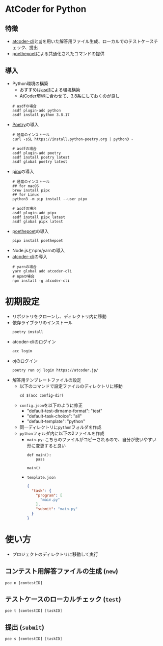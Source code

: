 # AtCoder for Python

## 特徴

- [atcoder-cli](https://github.com/Tatamo/atcoder-cli)と[oj](https://github.com/online-judge-tools/oj)を用いた解答用ファイル生成、ローカルでのテストケースチェック、提出
- [poethepoet](https://github.com/nat-n/poethepoet)による共通化されたコマンドの提供

## 導入

- Python環境の構築
  - おすすめは[asdf](https://asdf-vm.com/)による環境構築
  - AtCoder環境に合わせて、3.8系にしておくのが良し
  ```
  # asdfの場合
  asdf plugin-add python
  asdf install python 3.8.17
  ```
- [Poetry](https://github.com/python-poetry/poetry)の導入
  ```
  # 通常のインストール
  curl -sSL https://install.python-poetry.org | python3 -

  # asdfの場合
  asdf plugin-add poetry
  asdf install poetry latest
  asdf global poetry latest
  ```
- [pipx](https://github.com/pypa/pipx)の導入
  ```
  # 通常のインストール
  ## for macOS
  brew install pipx
  ## for Linux
  python3 -m pip install --user pipx

  # asdfの場合
  asdf plugin-add pipx
  asdf install pipx latest
  asdf global pipx latest
  ```
- [poethepoet](https://github.com/nat-n/poethepoet)の導入
  ```
  pipx install poethepoet
  ```
- Node.jsとnpm/yarnの導入
- [atcoder-cli](https://github.com/Tatamo/atcoder-cli)の導入
  ```
  # yarnの場合
  yarn global add atcoder-cli
  # npmの場合
  npm install -g atcoder-cli
  ```

# 初期設定

- リポジトリをクローンし、ディレクトリ内に移動
- 依存ライブラリのインストール
  ```
  poetry install
  ```
- atcoder-cliのログイン
  ```
  acc login
  ```
- ojのログイン
  ```
  poetry run oj login https://atcoder.jp/
  ```
- 解答用テンプレートファイルの設定
  - 以下のコマンドで設定ファイルのディレクトリに移動
    ```
    cd $(acc config-dir)
    ```
  - `config.json`を以下のように修正
    - "default-test-dirname-format": "test"
    - "default-task-choice": "all"
    - "default-template": "python"
  - 同一ディレクトリに`python`フォルダを作成
  - `python`フォルダ内に以下の2ファイルを作成
    - `main.py`: こちらのファイルがコピーされるので、自分が使いやすい形に変更すると良い
      ```
      def main():
          pass

      main()
      ```
    - `template.json`
      ```json
      {
        "task": {
          "program": [
            "main.py"
          ],
          "submit": "main.py"
        }
      }
      ```

# 使い方

- プロジェクトのディレクトリに移動して実行

## コンテスト用解答ファイルの生成 (`new`)

```
poe n [contestID]
```

## テストケースのローカルチェック (`test`)

```
poe t [contestID] [taskID]
```

## 提出 (`submit`)

```
poe s [contestID] [taskID]
```